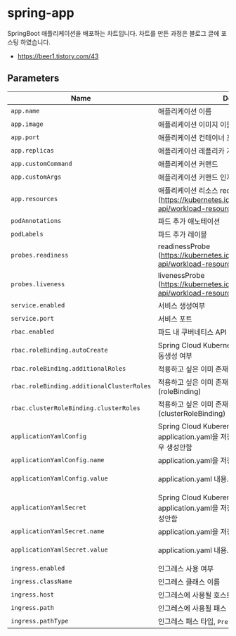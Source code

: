 # spring-app
SpringBoot 애플리케이션을 배포하는 차트입니다.  차트를 만든 과정은 블로그 글에 포스팅 하였습니다.
* https://beer1.tistory.com/43


## Parameters

| Name | Description | Type | Required | Default |
|------|-------------|-----|----------|----------|
| `app.name` | 애플리케이션 이름 | String | Y | |
| `app.image` | 애플리케이션 이미지 이름 | String | Y | |
| `app.port` | 애플리케이션 컨테이너 포트 | Integer | Y | |
| `app.replicas` | 애플리케이션 레플리카 개수 | Integer | N | `1` |
| `app.customCommand` | 애플리케이션 커맨드 | Array<\String> | N | `[]` |
| `app.customArgs` | 애플리케이션 커맨드 인자 | Array<\String> | N | `[]` |
| `app.resources` | 애플리케이션 리소스 req, lim <br>(https://kubernetes.io/docs/reference/kubernetes-api/workload-resources/pod-v1/#resources) | Object | N | `{}` |
| `podAnnotations` | 파드 추가 애노테이션 | Object | N | `{}` |
| `podLabels` | 파드 추가 레이블 | Object | N | `{}` |
| `probes.readiness` | readinessProbe <br>(https://kubernetes.io/docs/reference/kubernetes-api/workload-resources/pod-v1/#Probe) | Object | N | `{}` |
| `probes.liveness` | livenessProbe <br>(https://kubernetes.io/docs/reference/kubernetes-api/workload-resources/pod-v1/#Probe) | Object | N | `{}` |
| `service.enabled` | 서비스 생성여부 | Boolean | N | `false` |
| `service.port` | 서비스 포트 | Integer | N | `80` |
| `rbac.enabled` | 파드 내 쿠버네티스 API 권한 부여 여부 | Boolean | N | `false` |
| `rbac.roleBinding.autoCreate` | Spring Cloud Kubernetes 사용 시 기본 roleBinding 자동생성 여부 | Boolean | N | `true` |
| `rbac.roleBinding.additionalRoles` | 적용하고 싶은 이미 존재하는 role 추가 기입 | Array<\String> | N | `{}` |
| `rbac.roleBinding.additionalClusterRoles` | 적용하고 싶은 이미 존재하는 clusterRole 추가 기입 (roleBinding) | Array<\String> | N | `{}` |
| `rbac.clusterRoleBinding.clusterRoles` | 적용하고 싶은 이미 존재하는 clusterRole 추가 기입 (clusterRoleBinding) | Array<\String> | N | `[]` |
| `applicationYamlConfig` | Spring Cloud Kuberentes Config 사용 시 적용시킬 application.yaml을 저장하는 ConfigMap, empty일 경우 생성안함 | Object | N | `{}` |
| `applicationYamlConfig.name` | application.yaml을 저장하는 ConfigMap 이름 | String | Y |  |
| `applicationYamlConfig.value` | application.yaml 내용. `|` 을 사용하여 문자열 생성 필수 | String | Y |  |
| `applicationYamlSecret` | Spring Cloud Kuberentes Config 사용 시 적용시킬 application.yaml을 저장하는 Secret, empty일 경우 생성안함 | Object | N | `{}` |
| `applicationYamlSecret.name` | application.yaml을 저장하는 Secret 이름 | String | Y |  |
| `applicationYamlSecret.value` | application.yaml 내용. `|` 을 사용하여 문자열 생성 필수 | String | Y |  |
| `ingress.enabled` | 인그레스 사용 여부 | Boolean | N | `false` |
| `ingress.className` | 인그레스 클래스 이름 | String | N | `nginx` |
| `ingress.host` | 인그레스에 사용될 호스트 | String | N | `""` |
| `ingress.path` | 인그레스에 사용될 패스 | String | N | `""` |
| `ingress.pathType` | 인그레스 패스 타입, `Prefix`, `Exact` 중 하나 | Enum | N | `Prefix` |
